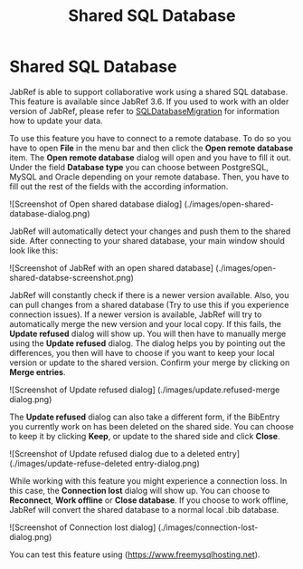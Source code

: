 ﻿---
title: Shared SQL Database
---

# Shared SQL Database

JabRef is able to support collaborative work using a shared SQL database.
This feature is available since JabRef 3.6.
If you used to work with an older version of JabRef, please refer to [SQLDatabaseMigration](SQLDatabaseMigration) for information how to update your data.

To use this feature you have to connect to a remote database. To do so you have to open **File** in the menu bar and then click the **Open remote database** item. The **Open remote database** dialog will open and you have to fill it out. Under the field **Database type** you can choose between PostgreSQL, MySQL and Oracle depending on your remote database. Then, you have to fill out the rest of the fields with the according information.

![Screenshot of Open shared database dialog] (./images/open-shared-database-dialog.png)

JabRef will automatically detect your changes and push them to the shared side. After connecting to your shared database, your main window should look like this:

![Screenshot of JabRef with an open shared database] (./images/open-shared-databse-screenshot.png)

JabRef will constantly check if there is a newer version available. Also, you can pull changes from a shared database (Try to use this if you experience connection issues). If a newer version is available, JabRef will try to automatically merge the new version and your local copy. If this fails, the **Update refused** dialog will show up. You will then have to manually merge using the **Update refused** dialog. The dialog helps you by pointing out the differences, you then will have to choose if you want to keep your local version or update to the shared version. Confirm your merge by clicking on **Merge entries**.

![Screenshot of Update refused dialog] (./images/update.refused-merge dialog.png) 

The **Update refused** dialog can also take a different form, if the BibEntry you currently work on has been deleted on the shared side. You can choose to keep it by clicking **Keep**, or update to the shared side and click **Close**.

![Screenshot of Update refused dialog due to a deleted entry] (./images/update-refuse-deleted entry-dialog.png)

While working with this feature you might experience a connection loss. In this case, the **Connection lost** dialog will show up. You can choose to **Reconnect**, **Work offline** or **Close database**. If you choose to work offline, JabRef will convert the shared database to a normal local .bib database.

![Screenshot of Connection lost dialog] (./images/connection-lost-dialog.png) 

You can test this feature using (https://www.freemysqlhosting.net).
